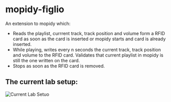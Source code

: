 # mopidy-figlio
An extension to mopidy which:
- Reads the playlist, currrent track, track position and volume form a RFID card as soon as the card is inserted or mopidy starts and card is already inserted.
- While playing, writes every n seconds the current track, track position and volume to the RFID card. Validates that current playlist in mopidy is still the one written on the card.
- Stops as soon as the RFID card is removed.


## The current lab setup:
![Current Lab Setuo](./pics/Lab_setup.jpg)
